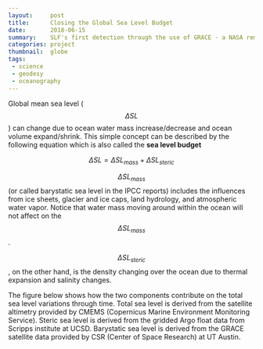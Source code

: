 ```yaml
---
layout:     post
title:      Closing the Global Sea Level Budget
date:       2018-06-15
summary:    SLF's first detection through the use of GRACE - a NASA remote sensing data
categories: project
thumbnail:  globe
tags:
 - science
 - geodesy
 - oceanography
---
```


Global mean sea level ($$\Delta SL $$) can change due to ocean water mass increase/decrease and ocean volume expand/shrink.
This simple concept can be described by the following equation which is also called the **sea level budget**

$$\Delta SL = \Delta SL_{mass}+\Delta SL_{steric}$$

$$\Delta SL_{mass}$$ (or called barystatic sea level in the IPCC reports) includes the influences from ice sheets, glacier and ice caps, land hydrology, and atmospheric water vapor. Notice that water mass moving around within the ocean will not affect on the $$\Delta SL_{mass}$$.

$$\Delta SL_{steric}$$, on the other hand, is the density changing over the ocean due to thermal expansion and salinity changes.

The figure below shows how the two components contribute on the total sea level variations through time. Total sea level is derived from the satellite altimetry provided by CMEMS (Copernicus Marine Environment Monitoring Service). Steric sea level is derived from the gridded Argo float data from Scripps institute at UCSD. Barystatic sea level is derived from the GRACE satellite data provided by CSR (Center of Space Research) at UT Austin.
<script src="https://cdn.plot.ly/plotly-latest.min.js"></script>
<div id="f4a72ecd-c31f-4425-836c-0f580ced8715" style="height: 100%; width: 100%;" class="plotly-graph-div"></div><script type="text/javascript">window.PLOTLYENV=window.PLOTLYENV || {};window.PLOTLYENV.BASE_URL="https://plot.ly";Plotly.newPlot("f4a72ecd-c31f-4425-836c-0f580ced8715", [{"name": "Total Mass", "connectgaps": true, "y": [0.0, -5.4, -7.9, -10.6, -9.9, -6.4, -4.4, 2.3, 4.1, 7.5, 5.5, 1.7, -1.0, -4.1, -6.9, -9.0, -8.1, -1.8, 2.0, 5.5, 7.9, 8.9, 9.3, 5.2, 1.7, -2.0, -6.2, -8.6, -5.9, -3.5, 4.0, 8.9, 12.3, 13.6, 10.4, 6.9, 2.5, -2.2, -4.2, -3.9, -2.1, 0.9, 5.7, 8.5, 13.0, 16.5, 15.7, 11.5, 7.8, 2.1, -1.4, -3.1, -0.3, 2.6, 6.6, 8.8, 12.9, 15.3, 14.3, 9.7, 6.2, 3.0, -1.2, -3.4, -1.5, 1.6, 5.7, 11.3, 14.2, 17.3, 17.2, 13.0, 6.5, 4.3, 2.3, 1.0, 1.1, 6.3, 9.3, 12.8, 15.9, 18.4, 17.0, 13.1, null, 4.8, 1.4, -0.9, -0.1, null, 10.3, 15.0, 19.8, 21.2, 20.1, 16.6, 14.2, 10.0, 6.1, 6.0, null, 12.9, 16.9, 20.3, 24.6, null, 25.4, 23.4, 19.2, 16.8, null, 7.6, 10.4, 12.4, 17.5, null, null, 25.2, 24.0, 22.5, 18.4, null, 10.0, 8.7, 7.9, 12.3, null, 22.0, 26.1, 28.2], "x": ["2004-01", "2004-02", "2004-03", "2004-04", "2004-05", "2004-06", "2004-07", "2004-08", "2004-09", "2004-10", "2004-11", "2004-12", "2005-01", "2005-02", "2005-03", "2005-04", "2005-05", "2005-06", "2005-07", "2005-08", "2005-09", "2005-10", "2005-11", "2005-12", "2006-01", "2006-02", "2006-03", "2006-04", "2006-05", "2006-06", "2006-07", "2006-08", "2006-09", "2006-10", "2006-11", "2006-12", "2007-01", "2007-02", "2007-03", "2007-04", "2007-05", "2007-06", "2007-07", "2007-08", "2007-09", "2007-10", "2007-11", "2007-12", "2008-01", "2008-02", "2008-03", "2008-04", "2008-05", "2008-06", "2008-07", "2008-08", "2008-09", "2008-10", "2008-11", "2008-12", "2009-01", "2009-02", "2009-03", "2009-04", "2009-05", "2009-06", "2009-07", "2009-08", "2009-09", "2009-10", "2009-11", "2009-12", "2010-01", "2010-02", "2010-03", "2010-04", "2010-05", "2010-06", "2010-07", "2010-08", "2010-09", "2010-10", "2010-11", "2010-12", "2011-01", "2011-02", "2011-03", "2011-04", "2011-05", "2011-06", "2011-07", "2011-08", "2011-09", "2011-10", "2011-11", "2011-12", "2012-01", "2012-02", "2012-03", "2012-04", "2012-05", "2012-06", "2012-07", "2012-08", "2012-09", "2012-10", "2012-11", "2012-12", "2013-01", "2013-02", "2013-03", "2013-04", "2013-05", "2013-06", "2013-07", "2013-08", "2013-09", "2013-10", "2013-11", "2013-12", "2014-01", "2014-02", "2014-03", "2014-04", "2014-05", "2014-06", "2014-07", "2014-08", "2014-09", "2014-10"], "line": {"dash": "dash", "width": 2}, "type": "scatter", "uid": "cd1309b0-90f9-11e8-a00e-186590dbb7c5"}, {"name": "Total Steric", "connectgaps": true, "y": [0.0, 1.9, 7.9, 8.7, 6.0, 2.7, -0.8, -2.0, -1.7, 0.5, -1.1, 1.1, 2.3, 3.3, 5.1, 2.0, 4.0, 1.8, -6.9, -9.6, -6.4, -5.8, -4.4, 2.2, 4.0, 4.9, 4.5, 7.1, 4.1, 4.2, -4.7, -4.6, -2.2, -2.0, 1.7, 2.0, 2.0, 3.9, 4.8, 5.2, 3.5, -1.6, -4.7, -9.1, -7.8, -7.3, -4.1, -3.1, -1.1, 2.1, 6.3, 6.4, 7.1, 1.8, 0.8, -5.0, -5.2, -5.8, -2.8, -2.8, 1.2, 3.3, 7.8, 8.5, 7.3, 3.2, -1.1, -4.4, -2.8, 0.4, 0.8, 3.2, 3.3, 4.9, 7.7, 8.4, 4.7, 3.2, -1.6, -5.6, -5.5, -2.8, -0.4, -1.4, -0.8, 2.4, 7.1, 8.6, 7.5, 1.0, -1.1, -2.5, -1.5, -2.6, 0.5, 0.4, 3.1, 7.9, 9.3, 11.0, 10.0, 4.0, -0.7, -2.4, -1.6, 1.0, 3.6, 5.2, 8.4, 8.4, 12.8, 12.0, 9.9, 6.1, 0.2, -0.1, 0.1, 1.0, 4.7, 6.2, 8.2, 9.6, 12.2, 14.1, 13.4, 9.2, 4.9, 2.1, 2.4, 3.8], "x": ["2004-01", "2004-02", "2004-03", "2004-04", "2004-05", "2004-06", "2004-07", "2004-08", "2004-09", "2004-10", "2004-11", "2004-12", "2005-01", "2005-02", "2005-03", "2005-04", "2005-05", "2005-06", "2005-07", "2005-08", "2005-09", "2005-10", "2005-11", "2005-12", "2006-01", "2006-02", "2006-03", "2006-04", "2006-05", "2006-06", "2006-07", "2006-08", "2006-09", "2006-10", "2006-11", "2006-12", "2007-01", "2007-02", "2007-03", "2007-04", "2007-05", "2007-06", "2007-07", "2007-08", "2007-09", "2007-10", "2007-11", "2007-12", "2008-01", "2008-02", "2008-03", "2008-04", "2008-05", "2008-06", "2008-07", "2008-08", "2008-09", "2008-10", "2008-11", "2008-12", "2009-01", "2009-02", "2009-03", "2009-04", "2009-05", "2009-06", "2009-07", "2009-08", "2009-09", "2009-10", "2009-11", "2009-12", "2010-01", "2010-02", "2010-03", "2010-04", "2010-05", "2010-06", "2010-07", "2010-08", "2010-09", "2010-10", "2010-11", "2010-12", "2011-01", "2011-02", "2011-03", "2011-04", "2011-05", "2011-06", "2011-07", "2011-08", "2011-09", "2011-10", "2011-11", "2011-12", "2012-01", "2012-02", "2012-03", "2012-04", "2012-05", "2012-06", "2012-07", "2012-08", "2012-09", "2012-10", "2012-11", "2012-12", "2013-01", "2013-02", "2013-03", "2013-04", "2013-05", "2013-06", "2013-07", "2013-08", "2013-09", "2013-10", "2013-11", "2013-12", "2014-01", "2014-02", "2014-03", "2014-04", "2014-05", "2014-06", "2014-07", "2014-08", "2014-09", "2014-10"], "line": {"dash": "dash", "width": 2}, "type": "scatter", "uid": "cd131645-90f9-11e8-8e6e-186590dbb7c5"}, {"name": "Total Sea Level", "connectgaps": true, "y": [0.0, -2.2, 0.2, -0.7, -4.1, -2.3, -0.3, 2.0, 5.8, 5.5, 4.4, 5.5, 3.6, 3.8, 5.0, 2.4, 4.0, 3.1, 4.4, 6.1, 7.4, 10.2, 11.9, 10.2, 4.5, 4.2, 2.8, 2.6, 4.4, 5.5, 6.5, 10.1, 13.0, 13.1, 14.0, 11.3, 6.2, 6.2, 5.3, 8.7, 6.4, 4.3, 5.0, 7.4, 9.7, 12.0, 13.6, 10.1, 7.4, 6.3, 6.6, 5.8, 9.3, 11.6, 12.0, 11.9, 13.7, 16.3, 16.5, 14.6, 12.5, 10.9, 14.2, 12.9, 11.6, 10.0, 14.1, 17.4, 21.5, 23.9, 24.3, 19.0, 15.6, 16.6, 16.3, 16.4, 16.3, 17.8, 17.2, 16.1, 17.6, 19.1, 16.7, 13.7, 12.0, 11.6, 11.0, 11.1, 11.1, 15.5, 16.3, 20.5, 23.7, 26.0, 23.4, 22.7, 23.3, 23.4, 22.3, 22.4, 22.4, 26.6, 29.6, 31.6, 33.7, 35.0, 33.9, 34.2, 31.2, 30.5, 30.0, 26.8, 27.2, 26.1, 26.8, 28.6, 31.6, 32.9, 33.2, 31.0, 30.1, 30.9, 31.4, 29.0, 29.0, 30.5, 32.4, 35.8, 38.4, 39.0], "x": ["2004-01", "2004-02", "2004-03", "2004-04", "2004-05", "2004-06", "2004-07", "2004-08", "2004-09", "2004-10", "2004-11", "2004-12", "2005-01", "2005-02", "2005-03", "2005-04", "2005-05", "2005-06", "2005-07", "2005-08", "2005-09", "2005-10", "2005-11", "2005-12", "2006-01", "2006-02", "2006-03", "2006-04", "2006-05", "2006-06", "2006-07", "2006-08", "2006-09", "2006-10", "2006-11", "2006-12", "2007-01", "2007-02", "2007-03", "2007-04", "2007-05", "2007-06", "2007-07", "2007-08", "2007-09", "2007-10", "2007-11", "2007-12", "2008-01", "2008-02", "2008-03", "2008-04", "2008-05", "2008-06", "2008-07", "2008-08", "2008-09", "2008-10", "2008-11", "2008-12", "2009-01", "2009-02", "2009-03", "2009-04", "2009-05", "2009-06", "2009-07", "2009-08", "2009-09", "2009-10", "2009-11", "2009-12", "2010-01", "2010-02", "2010-03", "2010-04", "2010-05", "2010-06", "2010-07", "2010-08", "2010-09", "2010-10", "2010-11", "2010-12", "2011-01", "2011-02", "2011-03", "2011-04", "2011-05", "2011-06", "2011-07", "2011-08", "2011-09", "2011-10", "2011-11", "2011-12", "2012-01", "2012-02", "2012-03", "2012-04", "2012-05", "2012-06", "2012-07", "2012-08", "2012-09", "2012-10", "2012-11", "2012-12", "2013-01", "2013-02", "2013-03", "2013-04", "2013-05", "2013-06", "2013-07", "2013-08", "2013-09", "2013-10", "2013-11", "2013-12", "2014-01", "2014-02", "2014-03", "2014-04", "2014-05", "2014-06", "2014-07", "2014-08", "2014-09", "2014-10"], "line": {"dash": "solid", "width": 2}, "type": "scatter", "uid": "cd131b61-90f9-11e8-9ee9-186590dbb7c5"}, {"name": "Total Mass + Total Steric", "connectgaps": true,"visible": "legendonly", "y": [0.0, -3.5, 0.0, -1.9, -3.9, -3.7, -5.2, 0.3, 2.4, 8.0, 4.4, 2.8, 1.3, -0.8, -1.8, -7.0, -4.1, 0.0, -4.9, -4.1, 1.5, 3.1, 4.9, 7.4, 5.7, 2.9, -1.7, -1.5, -1.8, 0.7, -0.7, 4.3, 10.1, 11.6, 12.1, 8.9, 4.5, 1.7, 0.6, 1.3, 1.4, -0.7, 1.0, -0.6, 5.2, 9.2, 11.6, 8.4, 6.7, 4.2, 4.9, 3.3, 6.8, 4.4, 7.4, 3.8, 7.7, 9.5, 11.5, 6.9, 7.4, 6.3, 6.6, 5.1, 5.8, 4.8, 4.6, 6.9, 11.4, 17.7, 18.0, 16.2, 9.8, 9.2, 10.0, 9.4, 5.8, 9.5, 7.7, 7.2, 10.4, 15.6, 16.6, 11.7, null, 7.2, 8.5, 7.7, 7.4, null, 9.2, 12.5, 18.3, 18.6, 20.6, 17.0, 17.3, 17.9, 15.4, 17.0, null, 16.9, 16.2, 17.9, 23.0, null, 29.0, 28.6, 27.6, 25.2, null, 19.6, 20.3, 18.5, 17.7, null, null, 26.2, 28.7, 28.7, 26.6, null, 22.2, 22.8, 21.3, 21.5, null, 24.1, 28.5, 32.0], "x": ["2004-01", "2004-02", "2004-03", "2004-04", "2004-05", "2004-06", "2004-07", "2004-08", "2004-09", "2004-10", "2004-11", "2004-12", "2005-01", "2005-02", "2005-03", "2005-04", "2005-05", "2005-06", "2005-07", "2005-08", "2005-09", "2005-10", "2005-11", "2005-12", "2006-01", "2006-02", "2006-03", "2006-04", "2006-05", "2006-06", "2006-07", "2006-08", "2006-09", "2006-10", "2006-11", "2006-12", "2007-01", "2007-02", "2007-03", "2007-04", "2007-05", "2007-06", "2007-07", "2007-08", "2007-09", "2007-10", "2007-11", "2007-12", "2008-01", "2008-02", "2008-03", "2008-04", "2008-05", "2008-06", "2008-07", "2008-08", "2008-09", "2008-10", "2008-11", "2008-12", "2009-01", "2009-02", "2009-03", "2009-04", "2009-05", "2009-06", "2009-07", "2009-08", "2009-09", "2009-10", "2009-11", "2009-12", "2010-01", "2010-02", "2010-03", "2010-04", "2010-05", "2010-06", "2010-07", "2010-08", "2010-09", "2010-10", "2010-11", "2010-12", "2011-01", "2011-02", "2011-03", "2011-04", "2011-05", "2011-06", "2011-07", "2011-08", "2011-09", "2011-10", "2011-11", "2011-12", "2012-01", "2012-02", "2012-03", "2012-04", "2012-05", "2012-06", "2012-07", "2012-08", "2012-09", "2012-10", "2012-11", "2012-12", "2013-01", "2013-02", "2013-03", "2013-04", "2013-05", "2013-06", "2013-07", "2013-08", "2013-09", "2013-10", "2013-11", "2013-12", "2014-01", "2014-02", "2014-03", "2014-04", "2014-05", "2014-06", "2014-07", "2014-08", "2014-09", "2014-10"], "line": {"dash": "solid", "width": 2}, "type": "scatter", "uid": "cd131d57-90f9-11e8-9efa-186590dbb7c5"}], {"calendar": "gregorian", "title": "Global Mean Sea Level", "showlegend": true, "xaxis": {"title": "Year"}, "yaxis": {"title": "Global Mean Sea Level (mm)"}}, {"linkText": "Hsu and Velicogna 2017", "showLink": true})</script>

<br>
From three independent measurements, the sum of the two dash line (click on the legend of the sum will show the sum of the two in red solid line) would match perfectly with the green solid line if everything is observed flawlessly. This is certainly not the case in the real world. Much observational error and missing components will cause the differences between the sum and the direct observation of total sea level. However, we can say the sea level budget is closed if the range of the standard error based on the present day knowledge (includes both observational and missing components) of the two estimates overlapped. Currently, the trend estimate ( $$3.0\pm0.7$$ mm/yr V.S. $$ 2.9\pm0.6$$ mm/yr) and annual amplitude estimate is closed based on the our study [Hsu and Velicogna 2017].

Different from other studies which is using GRACE observation over the ocean to measure the mass changes, we calculate how each components contribute on the barystatic sea level from land and atmosphere. Figure below is showing the water mass changes in each component observed by GRACE.
<div id="5b8b97cc-e420-4fa0-bb46-a4b948625fdc" style="height: 100%; width: 100%;" class="plotly-graph-div"></div><script type="text/javascript">window.PLOTLYENV=window.PLOTLYENV || {};window.PLOTLYENV.BASE_URL="https://plot.ly";Plotly.newPlot("5b8b97cc-e420-4fa0-bb46-a4b948625fdc", [{"y": [0.0, -0.1, 0.9, 0.4, 0.7, 1.0, 0.4, 0.3, 0.3, 0.8, 0.4, 0.2, 1.2, 0.7, 0.5, 0.4, 0.3, 0.4, 0.8, 1.6, 1.1, 1.2, 0.5, 0.5, 1.2, 0.9, 1.5, 0.0, 0.5, 0.6, 1.2, 1.4, 1.2, 1.4, 1.3, 0.7, 0.7, 1.2, 0.8, 0.6, 0.6, 0.8, 1.3, 1.4, 1.1, 0.8, 0.7, 0.6, 0.9, 0.5, 0.4, 0.9, 1.3, 0.7, 1.4, 1.7, 1.3, 1.2, 0.7, 0.9, 1.1, 1.1, 0.9, 1.4, 1.8, 1.7, 2.1, 2.0, 2.0, 1.5, 1.7, 1.5, 2.2, 2.6, 1.8, 1.9, 1.8, 1.8, 2.1, 1.9, 1.8, 1.7, 1.7, 1.9, 1.9, 1.8, 1.8, 1.8, 2.1, 2.0, 2.3, 2.0, 1.8, 1.9, 2.1, 2.5, 2.9, 2.7, 2.6, 2.5, 2.7, 2.0, 2.6, 3.0, 2.8, 2.8, 2.8, 2.6, 2.7, 2.6, 1.8, 2.3, 2.8, 3.2, 3.0, 3.3, 2.9, 3.6, 2.8, 2.1, 2.8, 3.1, 3.4, 3.6, 3.1, 2.7, 2.9, 3.1, 3.5, 3.7, 3.6, 4.2, 4.2, 3.9, 3.6, 4.2, 3.9, 3.6, 4.2], "x": ["2002-04", "2002-05", "2002-08", "2002-09", "2002-10", "2002-11", "2002-12", "2003-01", "2003-02", "2003-03", "2003-04", "2003-05", "2003-07", "2003-08", "2003-09", "2003-10", "2003-11", "2003-12", "2004-01", "2004-02", "2004-03", "2004-04", "2004-05", "2004-06", "2004-07", "2004-08", "2004-09", "2004-10", "2004-11", "2004-12", "2005-01", "2005-02", "2005-03", "2005-04", "2005-05", "2005-06", "2005-07", "2005-08", "2005-09", "2005-10", "2005-11", "2005-12", "2006-01", "2006-02", "2006-03", "2006-04", "2006-05", "2006-06", "2006-07", "2006-08", "2006-09", "2006-10", "2006-11", "2006-12", "2007-01", "2007-02", "2007-03", "2007-04", "2007-05", "2007-06", "2007-07", "2007-08", "2007-09", "2007-10", "2007-11", "2007-12", "2008-01", "2008-02", "2008-03", "2008-04", "2008-05", "2008-06", "2008-07", "2008-08", "2008-09", "2008-10", "2008-11", "2008-12", "2009-01", "2009-02", "2009-03", "2009-04", "2009-05", "2009-06", "2009-07", "2009-08", "2009-09", "2009-10", "2009-11", "2009-12", "2010-01", "2010-02", "2010-03", "2010-04", "2010-05", "2010-06", "2010-07", "2010-08", "2010-09", "2010-10", "2010-11", "2010-12", "2011-02", "2011-03", "2011-04", "2011-05", "2011-07", "2011-08", "2011-09", "2011-10", "2011-11", "2011-12", "2012-01", "2012-02", "2012-03", "2012-04", "2012-06", "2012-07", "2012-08", "2012-09", "2012-11", "2012-12", "2013-01", "2013-02", "2013-04", "2013-05", "2013-06", "2013-07", "2013-10", "2013-11", "2013-12", "2014-01", "2014-03", "2014-04", "2014-05", "2014-06", "2014-08", "2014-09", "2014-10"], "type": "scatter", "name": "Antarctic ice sheet", "uid": "1c1eef28-8d70-11e8-935b-186590dbb7c5"}, {"y": [0.0, 0.1, 0.5, 0.6, 0.5, 0.4, 0.2, 0.1, 0.5, -0.0, -0.1, -0.2, 0.3, 0.8, 1.0, 0.9, 0.9, 0.8, 0.8, 0.8, 0.6, 0.4, 0.4, 0.5, 1.0, 1.2, 1.2, 1.4, 1.4, 1.2, 1.4, 1.2, 0.8, 0.7, 0.9, 1.0, 1.3, 1.8, 2.1, 2.1, 2.1, 1.8, 1.8, 1.7, 1.7, 1.8, 1.7, 1.6, 1.9, 2.4, 2.5, 2.5, 2.3, 2.4, 2.5, 2.2, 2.3, 2.2, 2.2, 2.2, 2.7, 3.3, 3.5, 3.4, 3.3, 3.2, 3.2, 3.0, 2.9, 3.0, 3.1, 3.1, 3.6, 4.1, 4.0, 4.1, 4.0, 3.9, 3.6, 3.7, 3.7, 3.8, 3.7, 3.6, 3.8, 4.5, 4.7, 4.6, 4.7, 4.4, 4.4, 4.5, 4.3, 4.4, 4.3, 4.4, 5.0, 5.6, 5.9, 5.9, 5.7, 5.7, 5.8, 5.5, 5.5, 5.5, 6.2, 6.8, 6.9, 6.8, 7.0, 6.9, 7.0, 6.8, 6.7, 6.5, 6.7, 7.4, 8.2, 8.5, 8.4, 8.2, 8.1, 8.1, 8.1, 8.1, 8.0, 8.3, 8.5, 8.3, 8.3, 8.3, 8.1, 8.2, 8.1, 8.1, 9.1, 9.2, 9.0], "x": ["2002-04", "2002-05", "2002-08", "2002-09", "2002-10", "2002-11", "2002-12", "2003-01", "2003-02", "2003-03", "2003-04", "2003-05", "2003-07", "2003-08", "2003-09", "2003-10", "2003-11", "2003-12", "2004-01", "2004-02", "2004-03", "2004-04", "2004-05", "2004-06", "2004-07", "2004-08", "2004-09", "2004-10", "2004-11", "2004-12", "2005-01", "2005-02", "2005-03", "2005-04", "2005-05", "2005-06", "2005-07", "2005-08", "2005-09", "2005-10", "2005-11", "2005-12", "2006-01", "2006-02", "2006-03", "2006-04", "2006-05", "2006-06", "2006-07", "2006-08", "2006-09", "2006-10", "2006-11", "2006-12", "2007-01", "2007-02", "2007-03", "2007-04", "2007-05", "2007-06", "2007-07", "2007-08", "2007-09", "2007-10", "2007-11", "2007-12", "2008-01", "2008-02", "2008-03", "2008-04", "2008-05", "2008-06", "2008-07", "2008-08", "2008-09", "2008-10", "2008-11", "2008-12", "2009-01", "2009-02", "2009-03", "2009-04", "2009-05", "2009-06", "2009-07", "2009-08", "2009-09", "2009-10", "2009-11", "2009-12", "2010-01", "2010-02", "2010-03", "2010-04", "2010-05", "2010-06", "2010-07", "2010-08", "2010-09", "2010-10", "2010-11", "2010-12", "2011-02", "2011-03", "2011-04", "2011-05", "2011-07", "2011-08", "2011-09", "2011-10", "2011-11", "2011-12", "2012-01", "2012-02", "2012-03", "2012-04", "2012-06", "2012-07", "2012-08", "2012-09", "2012-11", "2012-12", "2013-01", "2013-02", "2013-04", "2013-05", "2013-06", "2013-07", "2013-10", "2013-11", "2013-12", "2014-01", "2014-03", "2014-04", "2014-05", "2014-06", "2014-08", "2014-09", "2014-10"], "type": "scatter", "name": "Greenland ice sheet", "uid": "1c1ef182-8d70-11e8-b3cb-186590dbb7c5"}, {"y": [0.0, 2.0, 16.3, 18.9, 19.6, 16.5, 15.6, 11.3, 9.6, 5.9, 6.3, 8.2, 13.6, 17.7, 18.7, 20.9, 19.0, 16.1, 13.8, 7.6, 6.5, 4.3, 5.4, 9.0, 11.2, 16.9, 17.4, 20.6, 17.8, 14.4, 11.9, 8.8, 6.2, 5.0, 6.1, 13.0, 17.6, 19.5, 21.0, 21.5, 20.8, 17.0, 13.4, 9.1, 5.2, 3.4, 6.0, 9.7, 16.6, 20.8, 23.2, 23.4, 19.1, 15.7, 10.5, 6.4, 5.1, 5.9, 8.3, 11.9, 16.6, 18.7, 21.6, 23.3, 21.5, 17.8, 14.2, 9.0, 5.6, 4.8, 7.4, 11.6, 15.4, 16.7, 20.6, 21.5, 20.5, 16.2, 12.8, 10.1, 6.1, 4.4, 6.8, 10.7, 15.3, 20.1, 22.2, 23.4, 22.0, 18.4, 12.1, 10.8, 9.1, 8.5, 9.4, 14.4, 17.5, 20.1, 21.7, 22.8, 20.5, 17.0, 8.6, 5.3, 3.5, 5.5, 16.2, 20.2, 23.4, 23.6, 23.0, 18.4, 15.7, 11.7, 8.4, 8.4, 16.7, 20.4, 23.4, 26.5, 24.8, 22.7, 18.6, 16.3, 8.6, 12.3, 15.2, 20.2, 24.4, 22.2, 21.0, 16.4, 8.6, 8.5, 9.1, 13.4, 22.7, 25.9, 26.1], "x": ["2002-04", "2002-05", "2002-08", "2002-09", "2002-10", "2002-11", "2002-12", "2003-01", "2003-02", "2003-03", "2003-04", "2003-05", "2003-07", "2003-08", "2003-09", "2003-10", "2003-11", "2003-12", "2004-01", "2004-02", "2004-03", "2004-04", "2004-05", "2004-06", "2004-07", "2004-08", "2004-09", "2004-10", "2004-11", "2004-12", "2005-01", "2005-02", "2005-03", "2005-04", "2005-05", "2005-06", "2005-07", "2005-08", "2005-09", "2005-10", "2005-11", "2005-12", "2006-01", "2006-02", "2006-03", "2006-04", "2006-05", "2006-06", "2006-07", "2006-08", "2006-09", "2006-10", "2006-11", "2006-12", "2007-01", "2007-02", "2007-03", "2007-04", "2007-05", "2007-06", "2007-07", "2007-08", "2007-09", "2007-10", "2007-11", "2007-12", "2008-01", "2008-02", "2008-03", "2008-04", "2008-05", "2008-06", "2008-07", "2008-08", "2008-09", "2008-10", "2008-11", "2008-12", "2009-01", "2009-02", "2009-03", "2009-04", "2009-05", "2009-06", "2009-07", "2009-08", "2009-09", "2009-10", "2009-11", "2009-12", "2010-01", "2010-02", "2010-03", "2010-04", "2010-05", "2010-06", "2010-07", "2010-08", "2010-09", "2010-10", "2010-11", "2010-12", "2011-02", "2011-03", "2011-04", "2011-05", "2011-07", "2011-08", "2011-09", "2011-10", "2011-11", "2011-12", "2012-01", "2012-02", "2012-03", "2012-04", "2012-06", "2012-07", "2012-08", "2012-09", "2012-11", "2012-12", "2013-01", "2013-02", "2013-04", "2013-05", "2013-06", "2013-07", "2013-10", "2013-11", "2013-12", "2014-01", "2014-03", "2014-04", "2014-05", "2014-06", "2014-08", "2014-09", "2014-10"], "type": "scatter", "name": "Land water storage", "uid": "1c1ef2c0-8d70-11e8-85d6-186590dbb7c5"}, {"y": [0.0, 0.3, -2.3, -0.6, 0.6, 1.2, 1.3, 1.4, 0.6, 0.2, -0.5, -0.2, -3.0, -3.1, -1.6, -0.0, -0.0, 0.7, 0.3, 0.4, -0.5, -1.2, -0.8, -1.3, -3.0, -2.0, -1.2, 0.3, 0.8, 1.1, 0.4, 0.2, 0.3, -0.7, -1.0, -1.7, -3.2, -2.5, -1.4, -0.5, 0.8, 1.4, 1.1, 1.5, 1.3, 0.6, 0.8, -0.4, -1.0, -0.5, 0.6, 1.5, 2.9, 3.3, 3.3, 3.0, 2.6, 2.0, 1.7, 0.5, -0.5, -0.6, 1.2, 3.0, 3.7, 4.0, 3.6, 3.5, 3.0, 2.9, 2.6, 0.8, -0.4, -0.7, 0.7, 1.8, 2.5, 3.0, 3.0, 2.3, 2.1, 1.7, 1.2, 0.2, -1.3, -1.2, -0.7, 1.9, 2.7, 3.3, 3.2, 2.1, 1.8, 0.9, -0.0, -1.0, -2.5, -1.9, -0.2, 1.3, 2.5, 3.2, 3.0, 2.5, 1.9, 0.7, -1.2, -1.0, 0.4, 1.8, 2.5, 3.3, 3.6, 3.2, 2.7, 2.0, 0.3, -1.2, -0.6, 0.6, 3.5, 3.8, 3.5, 3.1, 2.3, 1.3, 0.1, -0.8, 2.5, 3.6, 4.1, 4.1, 2.8, 2.2, 1.4, 0.2, -0.7, 0.8, 2.4], "x": ["2002-04", "2002-05", "2002-08", "2002-09", "2002-10", "2002-11", "2002-12", "2003-01", "2003-02", "2003-03", "2003-04", "2003-05", "2003-07", "2003-08", "2003-09", "2003-10", "2003-11", "2003-12", "2004-01", "2004-02", "2004-03", "2004-04", "2004-05", "2004-06", "2004-07", "2004-08", "2004-09", "2004-10", "2004-11", "2004-12", "2005-01", "2005-02", "2005-03", "2005-04", "2005-05", "2005-06", "2005-07", "2005-08", "2005-09", "2005-10", "2005-11", "2005-12", "2006-01", "2006-02", "2006-03", "2006-04", "2006-05", "2006-06", "2006-07", "2006-08", "2006-09", "2006-10", "2006-11", "2006-12", "2007-01", "2007-02", "2007-03", "2007-04", "2007-05", "2007-06", "2007-07", "2007-08", "2007-09", "2007-10", "2007-11", "2007-12", "2008-01", "2008-02", "2008-03", "2008-04", "2008-05", "2008-06", "2008-07", "2008-08", "2008-09", "2008-10", "2008-11", "2008-12", "2009-01", "2009-02", "2009-03", "2009-04", "2009-05", "2009-06", "2009-07", "2009-08", "2009-09", "2009-10", "2009-11", "2009-12", "2010-01", "2010-02", "2010-03", "2010-04", "2010-05", "2010-06", "2010-07", "2010-08", "2010-09", "2010-10", "2010-11", "2010-12", "2011-02", "2011-03", "2011-04", "2011-05", "2011-07", "2011-08", "2011-09", "2011-10", "2011-11", "2011-12", "2012-01", "2012-02", "2012-03", "2012-04", "2012-06", "2012-07", "2012-08", "2012-09", "2012-11", "2012-12", "2013-01", "2013-02", "2013-04", "2013-05", "2013-06", "2013-07", "2013-10", "2013-11", "2013-12", "2014-01", "2014-03", "2014-04", "2014-05", "2014-06", "2014-08", "2014-09", "2014-10"], "type": "scatter", "name": "Atmosphere water vapor", "uid": "1c1ef3d9-8d70-11e8-901e-186590dbb7c5"}, {"y": [0.0, 2.2, 15.4, 19.3, 21.4, 19.1, 17.5, 13.2, 11.1, 6.9, 6.1, 8.0, 12.0, 16.1, 18.5, 22.1, 20.1, 18.1, 15.7, 10.4, 7.8, 4.8, 5.4, 8.7, 10.4, 17.1, 19.0, 22.3, 20.5, 17.3, 14.9, 11.6, 8.6, 6.4, 7.2, 13.0, 16.4, 20.0, 22.5, 23.7, 24.3, 21.1, 17.6, 13.7, 9.2, 6.7, 9.3, 11.5, 18.4, 23.1, 26.7, 28.2, 25.5, 22.1, 17.8, 13.3, 11.2, 11.3, 12.8, 15.5, 19.9, 22.5, 27.3, 31.1, 30.3, 26.6, 23.1, 17.5, 13.5, 12.1, 14.7, 17.0, 20.7, 22.7, 27.1, 29.3, 28.8, 24.8, 21.5, 18.0, 13.7, 11.5, 13.3, 16.4, 19.8, 25.3, 28.0, 31.6, 31.4, 28.0, 22.0, 19.3, 17.0, 15.7, 15.7, 20.2, 22.9, 26.4, 30.0, 32.5, 31.4, 27.9, 19.9, 16.3, 13.7, 14.5, 24.0, 28.6, 33.4, 34.9, 34.2, 31.0, 29.1, 24.8, 20.7, 20.3, 26.6, 30.1, 33.7, 37.8, 39.4, 37.8, 33.6, 31.1, 22.0, 24.4, 26.2, 30.9, 38.9, 37.9, 37.0, 33.0, 23.8, 22.7, 22.2, 25.9, 35.1, 39.4, 41.8], "x": ["2002-04", "2002-05", "2002-08", "2002-09", "2002-10", "2002-11", "2002-12", "2003-01", "2003-02", "2003-03", "2003-04", "2003-05", "2003-07", "2003-08", "2003-09", "2003-10", "2003-11", "2003-12", "2004-01", "2004-02", "2004-03", "2004-04", "2004-05", "2004-06", "2004-07", "2004-08", "2004-09", "2004-10", "2004-11", "2004-12", "2005-01", "2005-02", "2005-03", "2005-04", "2005-05", "2005-06", "2005-07", "2005-08", "2005-09", "2005-10", "2005-11", "2005-12", "2006-01", "2006-02", "2006-03", "2006-04", "2006-05", "2006-06", "2006-07", "2006-08", "2006-09", "2006-10", "2006-11", "2006-12", "2007-01", "2007-02", "2007-03", "2007-04", "2007-05", "2007-06", "2007-07", "2007-08", "2007-09", "2007-10", "2007-11", "2007-12", "2008-01", "2008-02", "2008-03", "2008-04", "2008-05", "2008-06", "2008-07", "2008-08", "2008-09", "2008-10", "2008-11", "2008-12", "2009-01", "2009-02", "2009-03", "2009-04", "2009-05", "2009-06", "2009-07", "2009-08", "2009-09", "2009-10", "2009-11", "2009-12", "2010-01", "2010-02", "2010-03", "2010-04", "2010-05", "2010-06", "2010-07", "2010-08", "2010-09", "2010-10", "2010-11", "2010-12", "2011-02", "2011-03", "2011-04", "2011-05", "2011-07", "2011-08", "2011-09", "2011-10", "2011-11", "2011-12", "2012-01", "2012-02", "2012-03", "2012-04", "2012-06", "2012-07", "2012-08", "2012-09", "2012-11", "2012-12", "2013-01", "2013-02", "2013-04", "2013-05", "2013-06", "2013-07", "2013-10", "2013-11", "2013-12", "2014-01", "2014-03", "2014-04", "2014-05", "2014-06", "2014-08", "2014-09", "2014-10"], "type": "scatter", "name": "Sum", "uid": "1c1ef5c2-8d70-11e8-a85a-186590dbb7c5"}], {"calendar": "gregorian", "title": "Fig 1, Barystatic Sea Level", "showlegend": true, "xaxis": {"title": "Year"}, "yaxis": {"title": "Global Mean Sea Level (mm)"}}, {"linkText": "Hsu and Velicogna, 2017", "showLink": true})</script>

<br>

If we focus on the total mass change over the ocean (Sum in the above figure), we can find some interesting features in the figure below.
<div id="3c16af80-2744-450f-bb00-c22a9bc1c396" style="height: 100%; width: 100%;" class="plotly-graph-div"></div><script type="text/javascript">window.PLOTLYENV=window.PLOTLYENV || {};window.PLOTLYENV.BASE_URL="https://plot.ly";Plotly.newPlot("3c16af80-2744-450f-bb00-c22a9bc1c396", [{"y": [0.0, 2.2, 15.4, 19.3, 21.4, 19.1, 17.5, 13.2, 11.1, 6.9, 6.1, 8.0, 12.0, 16.1, 18.5, 22.1, 20.1, 18.1, 15.7, 10.4, 7.8, 4.8, 5.4, 8.7, 10.4, 17.1, 19.0, 22.3, 20.5, 17.3, 14.9, 11.6, 8.6, 6.4, 7.2, 13.0, 16.4, 20.0, 22.5, 23.7, 24.3, 21.1, 17.6, 13.7, 9.2, 6.7, 9.3, 11.5, 18.4, 23.1, 26.7, 28.2, 25.5, 22.1, 17.8, 13.3, 11.2, 11.3, 12.8, 15.5, 19.9, 22.5, 27.3, 31.1, 30.3, 26.6, 23.1, 17.5, 13.5, 12.1, 14.7, 17.0, 20.7, 22.7, 27.1, 29.3, 28.8, 24.8, 21.5, 18.0, 13.7, 11.5, 13.3, 16.4, 19.8, 25.3, 28.0, 31.6, 31.4, 28.0, 22.0, 19.3, 17.0, 15.7, 15.7, 20.2, 22.9, 26.4, 30.0, 32.5, 31.4, 27.9, 19.9, 16.3, 13.7, 14.5, 24.0, 28.6, 33.4, 34.9, 34.2, 31.0, 29.1, 24.8, 20.7, 20.3, 26.6, 30.1, 33.7, 37.8, 39.4, 37.8, 33.6, 31.1, 22.0, 24.4, 26.2, 30.9, 38.9, 37.9, 37.0, 33.0, 23.8, 22.7, 22.2, 25.9, 35.1, 39.4, 41.8], "x": ["2002-04", "2002-05", "2002-08", "2002-09", "2002-10", "2002-11", "2002-12", "2003-01", "2003-02", "2003-03", "2003-04", "2003-05", "2003-07", "2003-08", "2003-09", "2003-10", "2003-11", "2003-12", "2004-01", "2004-02", "2004-03", "2004-04", "2004-05", "2004-06", "2004-07", "2004-08", "2004-09", "2004-10", "2004-11", "2004-12", "2005-01", "2005-02", "2005-03", "2005-04", "2005-05", "2005-06", "2005-07", "2005-08", "2005-09", "2005-10", "2005-11", "2005-12", "2006-01", "2006-02", "2006-03", "2006-04", "2006-05", "2006-06", "2006-07", "2006-08", "2006-09", "2006-10", "2006-11", "2006-12", "2007-01", "2007-02", "2007-03", "2007-04", "2007-05", "2007-06", "2007-07", "2007-08", "2007-09", "2007-10", "2007-11", "2007-12", "2008-01", "2008-02", "2008-03", "2008-04", "2008-05", "2008-06", "2008-07", "2008-08", "2008-09", "2008-10", "2008-11", "2008-12", "2009-01", "2009-02", "2009-03", "2009-04", "2009-05", "2009-06", "2009-07", "2009-08", "2009-09", "2009-10", "2009-11", "2009-12", "2010-01", "2010-02", "2010-03", "2010-04", "2010-05", "2010-06", "2010-07", "2010-08", "2010-09", "2010-10", "2010-11", "2010-12", "2011-02", "2011-03", "2011-04", "2011-05", "2011-07", "2011-08", "2011-09", "2011-10", "2011-11", "2011-12", "2012-01", "2012-02", "2012-03", "2012-04", "2012-06", "2012-07", "2012-08", "2012-09", "2012-11", "2012-12", "2013-01", "2013-02", "2013-04", "2013-05", "2013-06", "2013-07", "2013-10", "2013-11", "2013-12", "2014-01", "2014-03", "2014-04", "2014-05", "2014-06", "2014-08", "2014-09", "2014-10"], "type": "scatter", "name": "Barystatic", "uid": "a98584dc-8fb2-11e8-8b34-186590dbb7c5"}, {"y": [8.702267187971309, 10.003558269689222, 11.855523216965441, 12.540663919775332, 13.10488416247249, 11.342746257512907, 12.342209595060925, 12.155777810546352, 14.598172255835502, 14.020182903469095, 14.802267187971745, 15.803558269693816, 12.637070839022398, 12.555523216960596, 11.740663919780793, 13.804884162471819, 12.342746257509342, 12.94220959506534, 14.655777810536298, 13.898172255840937, 14.920182903463026, 13.50226718797218, 13.203558269691197, 13.496943581689631, 11.037070839016904, 13.55552321695575, 12.240663919777678, 14.004884162473003, 12.742746257511374, 12.1422095950576, 13.855777810542033, 15.09817225583141, 15.720182903466487, 15.102267187971417, 15.003558269688575, 17.796943581697974, 17.03707083901141, 16.45552321696425, 15.740663919774564, 15.404884162472325, 16.542746257513407, 15.942209595062012, 16.55577781053198, 17.19817225583684, 16.32018290346995, 15.402267187971855, 17.10355826969317, 16.29694358169322, 19.037070839021045, 19.555523216959404, 19.940663919780025, 19.90488416247165, 17.742746257509843, 16.942209595066423, 16.75577781053771, 16.798172255842275, 18.320182903463877, 20.002267187971086, 20.603558269690552, 20.296943581688463, 20.53707083901555, 18.9555232169679, 20.54066391977691, 22.80488416247284, 22.542746257511876, 21.44220959505869, 22.055777810543447, 20.998172255832745, 20.620182903467338, 20.802267187971523, 22.503558269687932, 21.796943581696805, 21.337070839010057, 19.155523216963054, 20.3406639197738, 21.004884162472163, 21.04274625750831, 19.642209595063097, 20.45577781053339, 21.498172255838178, 20.82018290346127, 20.202267187971955, 21.103558269692527, 21.196943581692047, 20.437070839019693, 21.75552321695821, 21.24066391977926, 23.304884162471488, 23.642746257510343, 22.84220959506751, 20.95577781053912, 22.79817225584361, 24.12018290346473, 24.402267187971194, 23.503558269689904, 24.99694358170039, 23.5370708390142, 22.855523216966706, 23.240663919776143, 24.20488416247267, 23.642746257512375, 22.742209595059773, 23.398172255834083, 23.42018290346819, 22.40226718797163, 22.303558269687286, 24.63707083902383, 25.055523216961863, 26.64066391977303, 26.604884162471993, 26.442746257508812, 25.842209595064183, 28.055777810534803, 28.298172255839518, 27.820182903462122, 29.002267187972066, 31.396943581690877, 30.73707083901834, 30.155523216957018, 31.04066391977849, 31.64274625751084, 32.64220959506859, 32.55577781054053, 34.598172255829994, 30.7022671879713, 32.20355826968926, 30.996943581699217, 31.537070839012845, 30.6048841624725, 30.142746257512876, 31.842209595060858, 31.95577781054627, 30.920182903469044, 31.402267187971738, 30.003558269693855, 30.69694358169446, 31.55552321696067, 32.64066391978084, 33.504884162471825], "x": ["2002-04", "2002-05", "2002-08", "2002-09", "2002-10", "2002-11", "2002-12", "2003-01", "2003-02", "2003-03", "2003-04", "2003-05", "2003-07", "2003-08", "2003-09", "2003-10", "2003-11", "2003-12", "2004-01", "2004-02", "2004-03", "2004-04", "2004-05", "2004-06", "2004-07", "2004-08", "2004-09", "2004-10", "2004-11", "2004-12", "2005-01", "2005-02", "2005-03", "2005-04", "2005-05", "2005-06", "2005-07", "2005-08", "2005-09", "2005-10", "2005-11", "2005-12", "2006-01", "2006-02", "2006-03", "2006-04", "2006-05", "2006-06", "2006-07", "2006-08", "2006-09", "2006-10", "2006-11", "2006-12", "2007-01", "2007-02", "2007-03", "2007-04", "2007-05", "2007-06", "2007-07", "2007-08", "2007-09", "2007-10", "2007-11", "2007-12", "2008-01", "2008-02", "2008-03", "2008-04", "2008-05", "2008-06", "2008-07", "2008-08", "2008-09", "2008-10", "2008-11", "2008-12", "2009-01", "2009-02", "2009-03", "2009-04", "2009-05", "2009-06", "2009-07", "2009-08", "2009-09", "2009-10", "2009-11", "2009-12", "2010-01", "2010-02", "2010-03", "2010-04", "2010-05", "2010-06", "2010-07", "2010-08", "2010-09", "2010-10", "2010-11", "2010-12", "2011-02", "2011-03", "2011-04", "2011-05", "2011-07", "2011-08", "2011-09", "2011-10", "2011-11", "2011-12", "2012-01", "2012-02", "2012-03", "2012-04", "2012-06", "2012-07", "2012-08", "2012-09", "2012-11", "2012-12", "2013-01", "2013-02", "2013-04", "2013-05", "2013-06", "2013-07", "2013-10", "2013-11", "2013-12", "2014-01", "2014-03", "2014-04", "2014-05", "2014-06", "2014-08", "2014-09", "2014-10"], "type": "scatter", "name": "Remove seasonal", "uid": "a9858740-8fb2-11e8-8713-186590dbb7c5"}, {"y": [10.171776201822013, 10.318591321894928, 10.759036682114129, 10.905851802187044, 11.052666922260869, 11.199482042333784, 11.3462971624067, 11.49311228248007, 11.639927402552985, 11.7867425226259, 11.933557642699725, 12.08037276277264, 12.374003002918926, 12.520818122991841, 12.667633243064756, 12.814448363138581, 12.961263483211496, 13.108078603284412, 13.254893723357782, 13.401708843430697, 13.548523963503612, 13.695339083577437, 13.842154203650352, 13.988969323723268, 14.135784443796638, 14.282599563869553, 14.429414683942468, 14.576229804016293, 14.723044924089209, 14.869860044162124, 15.016675164235494, 15.16349028430841, 15.310305404381324, 15.45712052445515, 15.603935644528065, 15.75075076460098, 15.89756588467435, 16.044381004747265, 16.19119612482018, 16.338011244894005, 16.48482636496692, 16.631641485039836, 16.778456605113206, 16.92527172518612, 17.072086845259037, 17.21890196533286, 17.365717085405777, 17.512532205478692, 17.659347325552062, 17.806162445624977, 17.952977565697893, 18.099792685771718, 18.246607805844633, 18.393422925917548, 18.540238045990918, 18.687053166063833, 18.83386828613675, 18.980683406210574, 19.12749852628349, 19.274313646356404, 19.421128766429774, 19.56794388650269, 19.714759006575605, 19.86157412664943, 20.008389246722345, 20.15520436679526, 20.30201948686863, 20.448834606941546, 20.59564972701446, 20.742464847088286, 20.8892799671612, 21.036095087234116, 21.182910207307486, 21.3297253273804, 21.476540447453317, 21.623355567527142, 21.770170687600057, 21.916985807672972, 22.063800927746342, 22.210616047819258, 22.357431167892173, 22.504246287965998, 22.651061408038913, 22.79787652811183, 22.9446916481852, 23.091506768258114, 23.23832188833103, 23.385137008404854, 23.53195212847777, 23.678767248550685, 23.825582368624055, 23.97239748869697, 24.119212608769885, 24.26602772884371, 24.412842848916625, 24.55965796898954, 24.70647308906291, 24.853288209135826, 25.00010332920874, 25.146918449282566, 25.29373356935548, 25.440548689428397, 25.734178929574682, 25.880994049647597, 26.027809169721422, 26.174624289794338, 26.468254529940623, 26.615069650013538, 26.761884770086453, 26.90869989016028, 27.055515010233194, 27.20233013030611, 27.34914525037948, 27.495960370452394, 27.64277549052531, 27.789590610599134, 28.083220850744965, 28.230035970818335, 28.37685109089125, 28.523666210964166, 28.817296451110906, 28.96411157118382, 29.11092669125719, 29.257741811330106, 29.551372051476847, 29.698187171549762, 29.845002291622677, 29.991817411696047, 30.432262771915703, 30.579077891988618, 30.725893012061533, 30.872708132134903, 31.166338372280734, 31.31315349235456, 31.459968612427474, 31.60678373250039, 31.900413972646675, 32.04722909271959, 32.194044212793415], "x": ["2002-04", "2002-05", "2002-08", "2002-09", "2002-10", "2002-11", "2002-12", "2003-01", "2003-02", "2003-03", "2003-04", "2003-05", "2003-07", "2003-08", "2003-09", "2003-10", "2003-11", "2003-12", "2004-01", "2004-02", "2004-03", "2004-04", "2004-05", "2004-06", "2004-07", "2004-08", "2004-09", "2004-10", "2004-11", "2004-12", "2005-01", "2005-02", "2005-03", "2005-04", "2005-05", "2005-06", "2005-07", "2005-08", "2005-09", "2005-10", "2005-11", "2005-12", "2006-01", "2006-02", "2006-03", "2006-04", "2006-05", "2006-06", "2006-07", "2006-08", "2006-09", "2006-10", "2006-11", "2006-12", "2007-01", "2007-02", "2007-03", "2007-04", "2007-05", "2007-06", "2007-07", "2007-08", "2007-09", "2007-10", "2007-11", "2007-12", "2008-01", "2008-02", "2008-03", "2008-04", "2008-05", "2008-06", "2008-07", "2008-08", "2008-09", "2008-10", "2008-11", "2008-12", "2009-01", "2009-02", "2009-03", "2009-04", "2009-05", "2009-06", "2009-07", "2009-08", "2009-09", "2009-10", "2009-11", "2009-12", "2010-01", "2010-02", "2010-03", "2010-04", "2010-05", "2010-06", "2010-07", "2010-08", "2010-09", "2010-10", "2010-11", "2010-12", "2011-02", "2011-03", "2011-04", "2011-05", "2011-07", "2011-08", "2011-09", "2011-10", "2011-11", "2011-12", "2012-01", "2012-02", "2012-03", "2012-04", "2012-06", "2012-07", "2012-08", "2012-09", "2012-11", "2012-12", "2013-01", "2013-02", "2013-04", "2013-05", "2013-06", "2013-07", "2013-10", "2013-11", "2013-12", "2014-01", "2014-03", "2014-04", "2014-05", "2014-06", "2014-08", "2014-09", "2014-10"], "line": {"dash": "dash", "width": 2},"type": "scatter", "name": "Trend 1.76 mm/yr", "uid": "a98588ee-8fb2-11e8-b13e-186590dbb7c5"}], {"calendar": "gregorian", "title": "Fig 2, Barystatic Sea Level", "showlegend": true, "xaxis": {"title": "Year"}, "yaxis": {"title": "Global Mean Sea Level (mm)"}}, {"linkText": "Hsu and Velicogna, 2017", "showLink": true})</script>

<br>

1. There is a large seasonal fluctuation. The components contributing to this significant variation is mainly land water mass and atmospheric water vapor which can be proved by fig 1.

2. The orange line which represents the same signal with seasonal signal removed also shows interesting fluctuation at the interannual timescale. The interannual feature is clearer if one click off the blue line which represents the total barystatic sea level signal. One may notice the significant sea level drop after 2010 and acceleration start from mid-2011. This global scale fluctuation is initiated by the famous ENSO and other atmospheric condition [Boening et al., 2012, Fasullo et al., 2013].

3. The linear trend showed by the green line indicates a $$1.7 mm/yr$$ increase of $$\Delta SL_{mass}$$ based on the past 14 years of GRACE observation.   


This project focuses not just on closing the current global sea level budget, but also helps us to better understand and predict the future sea level changes through studying how each component contributes to the total sea level.
